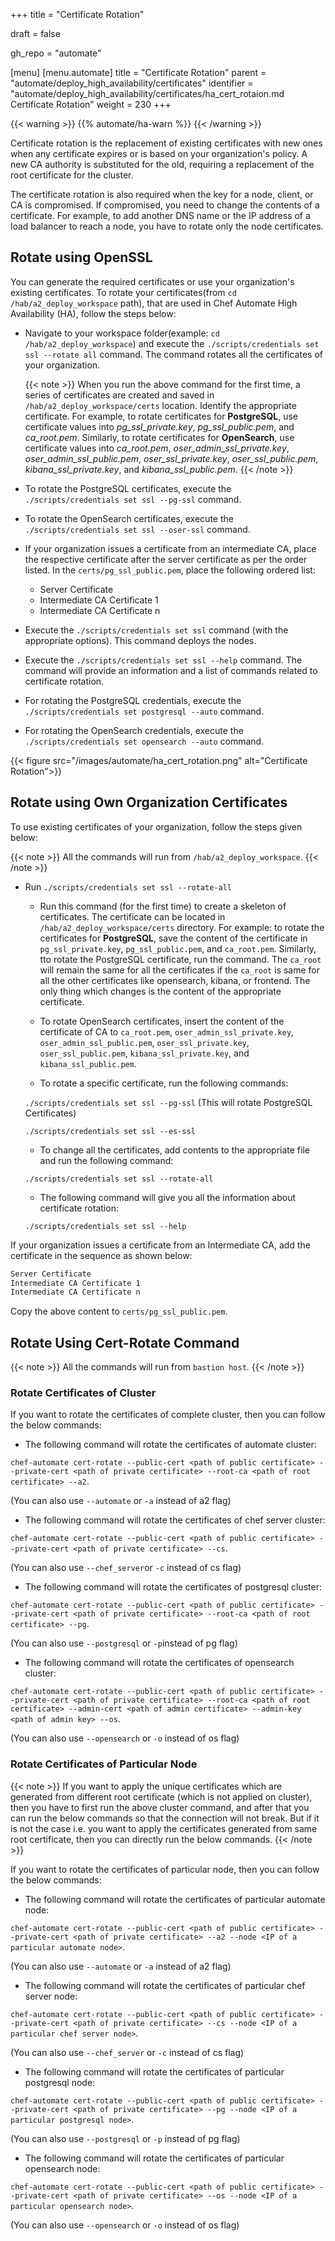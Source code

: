 +++
title = "Certificate Rotation"

draft = false

gh_repo = "automate"

[menu]
  [menu.automate]
    title = "Certificate Rotation"
    parent = "automate/deploy_high_availability/certificates"
    identifier = "automate/deploy_high_availability/certificates/ha_cert_rotaion.md Certificate Rotation"
    weight = 230
+++

{{< warning >}}
{{% automate/ha-warn %}}
{{< /warning >}}

Certificate rotation is the replacement of existing certificates with new ones when any certificate expires or is based on your organization's policy. A new CA authority is substituted for the old, requiring a replacement of the root certificate for the cluster.

The certificate rotation is also required when the key for a node, client, or CA is compromised. If compromised, you need to change the contents of a certificate. For example, to add another DNS name or the IP address of a load balancer to reach a node, you have to rotate only the node certificates.

## Rotate using OpenSSL

You can generate the required certificates or use your organization's existing certificates. To rotate your certificates(from `cd /hab/a2_deploy_workspace` path), that are used in Chef Automate High Availability (HA), follow the steps below:

-   Navigate to your workspace folder(example: `cd /hab/a2_deploy_workspace`) and execute the `./scripts/credentials set ssl --rotate all` command. The command rotates all the certificates of your organization.

    {{< note >}} When you run the above command for the first time, a series of certificates are created and saved in `/hab/a2_deploy_workspace/certs` location. Identify the appropriate certificate. For example, to rotate certificates for **PostgreSQL**, use certificate values into _pg_ssl_private.key_, _pg_ssl_public.pem_, and _ca_root.pem_. Similarly, to rotate certificates for **OpenSearch**, use certificate values into _ca_root.pem_, _oser_admin_ssl_private.key_, _oser_admin_ssl_public.pem_, _oser_ssl_private.key_, _oser_ssl_public.pem_, _kibana_ssl_private.key_, and _kibana_ssl_public.pem_. {{< /note >}}

-   To rotate the PostgreSQL certificates, execute the `./scripts/credentials set ssl --pg-ssl` command.

-   To rotate the OpenSearch certificates, execute the `./scripts/credentials set ssl --oser-ssl` command.

<!-- 4. Copy your *x.509 SSL certs* into the appropriate files in `certs/` folder. -->

<!-- - Place your root certificate into `ca_root.pem file`. -->

<!-- - Place your intermediate CA into the `pem` file. -->

-   If your organization issues a certificate from an intermediate CA, place the respective certificate after the server certificate as per the order listed. In the `certs/pg_ssl_public.pem`, place the following ordered list:

    -   Server Certificate
    -   Intermediate CA Certificate 1
    -   Intermediate CA Certificate n

-   Execute the `./scripts/credentials set ssl` command (with the appropriate options). This command deploys the nodes.

-   Execute the `./scripts/credentials set ssl --help` command. The command will provide an information and a list of commands related to certificate rotation.

-   For rotating the PostgreSQL credentials, execute the `./scripts/credentials set postgresql --auto` command.

-   For rotating the OpenSearch credentials, execute the `./scripts/credentials set opensearch --auto` command.

{{< figure src="/images/automate/ha_cert_rotation.png" alt="Certificate Rotation">}}

## Rotate using Own Organization Certificates

To use existing certificates of your organization, follow the steps given below:

{{< note >}} All the commands will run from `/hab/a2_deploy_workspace`. {{< /note >}}

-   Run `./scripts/credentials set ssl --rotate-all`

    -   Run this command (for the first time) to create a skeleton of certificates. The certificate can be located in `/hab/a2_deploy_workspace/certs` directory. For example: to rotate the certificates for **PostgreSQL**, save the content of the certificate in `pg_ssl_private.key`, `pg_ssl_public.pem`, and `ca_root.pem`. Similarly, tto rotate the PostgreSQL certificate, run the command. The `ca_root` will remain the same for all the certificates if the `ca_root` is same for all the other certificates like opensearch, kibana, or frontend. The only thing which changes is the content of the appropriate certificate.

    -   To rotate OpenSearch certificates, insert the content of the certificate of CA to `ca_root.pem`, `oser_admin_ssl_private.key`, `oser_admin_ssl_public.pem`, `oser_ssl_private.key`, `oser_ssl_public.pem`, `kibana_ssl_private.key`, and `kibana_ssl_public.pem`.

    -   To rotate a specific certificate, run the following commands:

    `./scripts/credentials set ssl --pg-ssl` (This will rotate PostgreSQL Certificates)

    `./scripts/credentials set ssl --es-ssl`

    -   To change all the certificates, add contents to the appropriate file and run the following command:

    `./scripts/credentials set ssl --rotate-all`

    -   The following command will give you all the information about certificate rotation:

    `./scripts/credentials set ssl --help`

If your organization issues a certificate from an Intermediate CA, add the certificate in the sequence as shown below:

```sh
Server Certificate
Intermediate CA Certificate 1
Intermediate CA Certificate n
```

Copy the above content to `certs/pg_ssl_public.pem`.


## Rotate Using Cert-Rotate Command

{{< note >}} All the commands will run from `bastion host`. {{< /note >}}

### Rotate Certificates of Cluster

If you want to rotate the certificates of complete cluster, then you can follow the below commands:

- The following command will rotate the certificates of automate cluster:

`chef-automate cert-rotate --public-cert <path of public certificate> --private-cert <path of private certificate> --root-ca <path of root certificate> --a2`.

(You can also use `--automate` or `-a` instead of a2 flag)

- The following command will rotate the certificates of chef server cluster:

`chef-automate cert-rotate --public-cert <path of public certificate> --private-cert <path of private certificate> --cs`.

(You can also use `--chef_server`or `-c` instead of cs flag)

- The following command will rotate the certificates of postgresql cluster:

`chef-automate cert-rotate --public-cert <path of public certificate> --private-cert <path of private certificate> --root-ca <path of root certificate> --pg`.

(You can also use `--postgresql` or `-p`instead of pg flag)

- The following command will rotate the certificates of opensearch cluster:

`chef-automate cert-rotate --public-cert <path of public certificate> --private-cert <path of private certificate> --root-ca <path of root certificate> --admin-cert <path of admin certificate> --admin-key <path of admin key> --os`.

(You can also use `--opensearch` or `-o` instead of os flag)

### Rotate Certificates of Particular Node

{{< note >}} If you want to apply the unique certificates which are generated from different root certificate (which is not applied on cluster), then you have to first run the above cluster command, and after that you can run the below commands so that the connection will not break. But if it is not the case i.e. you want to apply the certificates generated from same root certificate, then you can directly run the below commands. {{< /note >}}

If you want to rotate the certificates of particular node, then you can follow the below commands:

- The following command will rotate the certificates of particular automate node:

`chef-automate cert-rotate --public-cert <path of public certificate> --private-cert <path of private certificate> --a2 --node <IP of a particular automate node>`.

(You can also use `--automate` or `-a` instead of a2 flag)

- The following command will rotate the certificates of particular chef server node:

`chef-automate cert-rotate --public-cert <path of public certificate> --private-cert <path of private certificate> --cs --node <IP of a particular chef server node>`.

(You can also use `--chef_server` or `-c` instead of cs flag)

- The following command will rotate the certificates of particular postgresql node:

`chef-automate cert-rotate --public-cert <path of public certificate> --private-cert <path of private certificate> --pg --node <IP of a particular postgresql node>`.

(You can also use `--postgresql` or `-p` instead of pg flag)

- The following command will rotate the certificates of particular opensearch node:

`chef-automate cert-rotate --public-cert <path of public certificate> --private-cert <path of private certificate> --os --node <IP of a particular opensearch node>`.

(You can also use `--opensearch` or `-o` instead of os flag)